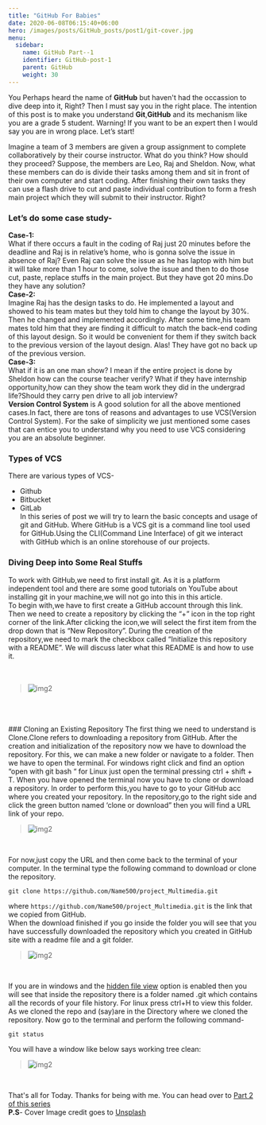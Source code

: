 ```yaml
---
title: "GitHub For Babies"
date: 2020-06-08T06:15:40+06:00
hero: /images/posts/GitHub_posts/post1/git-cover.jpg
menu:
  sidebar:
    name: GitHub Part--1
    identifier: GitHub-post-1
    parent: GitHub
    weight: 30
---
```


You Perhaps heard the name of **GitHub** but haven't had the occassion to dive deep into it, Right? Then I must say you in the right place.
The intention of this post is to make you understand **Git**,**GitHub** and its mechanism like you are a grade 5 student. Warning! If you want to be an expert then I would say you are in wrong place. Let’s start!
<!--more-->

<!-- ![img1](/images/posts/GitHub_posts/post1/img1.jpeg)  -->



Imagine a team of 3 members are given a group assignment to complete collaboratively by their course instructor. What do you think? How should they proceed? Suppose, the members are Leo, Raj and Sheldon. Now, what these members can do is divide their tasks among them and sit in front of their own computer and start coding. After finishing their own tasks they can use a flash drive to cut and paste individual contribution to form a fresh main project which they will submit to their instructor. Right?

### Let’s do some case study-
**Case-1:** </br>
What if there occurs a fault in the coding of Raj just 20 minutes before the deadline and Raj is in relative’s home, who is gonna solve the issue in absence of Raj? Even Raj can solve the issue as he has laptop with him but it will take more than 1 hour to come, solve the issue and then to do those cut, paste, replace stuffs in the main project. But they have got 20 mins.Do they have any solution? </br>
**Case-2:** </br>
Imagine Raj has the design tasks to do. He implemented a layout and showed to his team mates but they told him to change the layout by 30%. Then he changed and implemented accordingly. After some time,his team mates told him that they are finding it difficult to match the back-end coding of this layout design. So it would be convenient for them if they switch back to the previous version of the layout design. Alas! They have got no back up of the previous version. </br>
**Case-3:** </br>
What if it is an one man show? I mean if the entire project is done by Sheldon how can the course teacher verify?
What if they have internship opportunity,how can they show the team work they did in the undergrad life?Should they carry pen drive to all job interview? </br>
**Version Control System** is A good solution for all the above mentioned cases.In fact, there are tons of reasons and advantages to use VCS(Version Control System). For the sake of simplicity we just mentioned some cases that can entice you to understand why you need to use VCS considering you are an absolute beginner.
### Types of VCS

There are various types of VCS-
* Github
* Bitbucket
* GitLab </br>
In this series of post we will try to learn the basic concepts and usage of git and GitHub.
Where GitHub is a VCS git is a command line tool used for GitHub.Using the CLI(Command Line Interface) of git we interact with GitHub which is an online storehouse of our projects. </br>
### Diving Deep into Some Real Stuffs
To work with GitHub,we need to first install git. As it is a platform independent tool and there are some good tutorials on YouTube about installing git in your machine,we will not go into this in this article. </br>
To begin with,we have to first create a GitHub account through this link. Then we need to create a repository by clicking the “+” icon in the top right corner of the link.After clicking the icon,we will select the first item from the drop down that is “New Repository”. During the creation of the repository,we need to mark the checkbox called “Initialize this repository with a README”. We will discuss later what this README is and how to use it.
</br>
</br>
</br>
 > ![img2](/images/posts/GitHub_posts/post1/img2.png) 
</br>
</br>
</br>
### Cloning an Existing Repository
The first thing we need to understand is Clone.Clone refers to downloading a repository from GitHub. After the creation and initialization of the repository now we have to download the repository. For this, we can make a new folder or navigate to a folder. Then we have to open the terminal. For windows right click and find an option “open with git bash “ for Linux just open the terminal pressing ctrl + shift + T. When you have opened the terminal now you have to clone or download a repository. In order to perform this,you have to go to your GitHub acc where you created your repository. In the repository,go to the right side and click the green button named ‘clone or download” then you will find a URL link of your repo.

</br>

 > ![img2](/images/posts/GitHub_posts/post1/img3.png) 

</br>

For now,just copy the URL and then come back to the terminal of your computer. In the terminal type the following command to download or clone the repository. </br>

``git clone https://github.com/Name500/project_Multimedia.git``

where ``https://github.com/Name500/project_Multimedia.git`` is the link that we copied from GitHub.
</br>
When the download finished if you go inside the folder you will see that you have successfully downloaded the repository which you created in GitHub site with a readme file and a git folder.
</br>

> ![img2](/images/posts/GitHub_posts/post1/img4_1.png) 

</br>

If you are in windows and the [hidden file view](https://bit.ly/3iOmxN7) option is enabled then you will see that inside the repository there is a folder named .git which contains all the records of your file history. For linux press ctrl+H to view this folder.
As we cloned the repo and (say)are in the Directory where we cloned the repository. Now go to the terminal and perform the following command-
</br>

`git status`

You will have a window like below says working tree clean:
</br>

> ![img2](/images/posts/GitHub_posts/post1/img4.png) 

</br>

That's all for Today. Thanks for being with me. You can head over to [Part 2 of this series](https://www.habib25cseju.me/posts/github/github_for_babies_2/)
</br>
**P.S**- Cover Image credit goes to [Unsplash](https://unsplash.com/)




